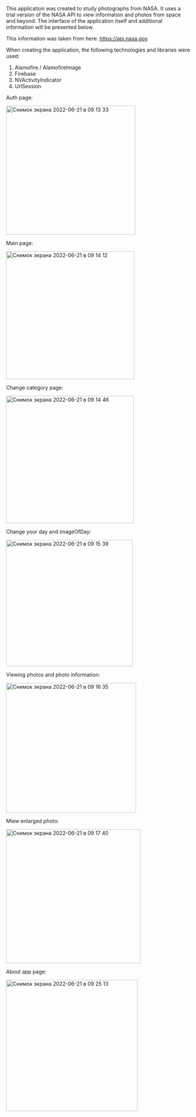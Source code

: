 This application was created to study photographs from NASA. It uses a trial version of the NASA API to view information and photos from space and beyond. The interface of the application itself and additional information will be presented below.

This information was taken from here: https://api.nasa.gov

When creating the application, the following technologies and libraries were used:
1. Alamofire / AlamofireImage
2. Firebase
3. NVActivityIndicator
4. UrlSession


Auth page:

<img width="352" alt="Снимок экрана 2022-06-21 в 09 13 33" src="https://user-images.githubusercontent.com/86770567/174728901-f259fb94-357a-460c-97da-356e9d78d081.png">

Main page: 

<img width="349" alt="Снимок экрана 2022-06-21 в 09 14 12" src="https://user-images.githubusercontent.com/86770567/174729012-8119f13c-bc07-43ab-b047-50ecbac9f77a.png">

Change category page: 

<img width="348" alt="Снимок экрана 2022-06-21 в 09 14 46" src="https://user-images.githubusercontent.com/86770567/174729088-dc8f9485-2b13-425b-ba08-81043ea377f0.png">

Change your day and imageOfDay: 

<img width="345" alt="Снимок экрана 2022-06-21 в 09 15 39" src="https://user-images.githubusercontent.com/86770567/174729215-4321fb58-734f-428d-91de-642286b75415.png">

Viewing photos and photo information: 

<img width="354" alt="Снимок экрана 2022-06-21 в 09 16 35" src="https://user-images.githubusercontent.com/86770567/174729356-15bae64f-334e-4d1b-92e6-032532e164cd.png">

Мiew enlarged photo: 

<img width="366" alt="Снимок экрана 2022-06-21 в 09 17 40" src="https://user-images.githubusercontent.com/86770567/174729518-810892de-8f6f-4a1f-85bd-0acefbd21676.png">

About app page:

<img width="358" alt="Снимок экрана 2022-06-21 в 09 25 13" src="https://user-images.githubusercontent.com/86770567/174730703-f64db5f0-4a02-42ef-b395-8b9792fb9552.png">
